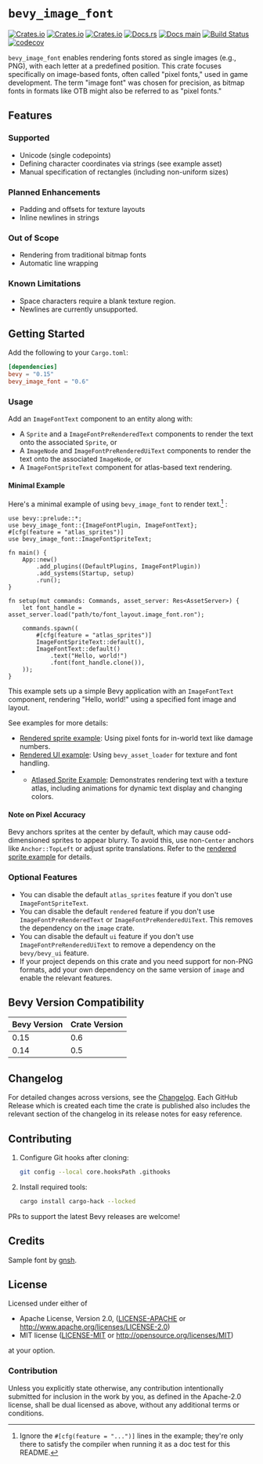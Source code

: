 # `bevy_image_font`

[![Crates.io](https://img.shields.io/crates/v/bevy_image_font)](https://crates.io/crates/bevy_image_font)
[![Crates.io](https://img.shields.io/crates/l/bevy_image_font)](https://crates.io/crates/bevy_image_font)
[![Crates.io](https://img.shields.io/crates/d/bevy_image_font)](https://crates.io/crates/bevy_image_font)
[![Docs.rs](https://docs.rs/bevy_image_font/badge.svg)](https://docs.rs/bevy_image_font)
[![Docs main](https://img.shields.io/static/v1?label=docs&message=main&color=5479ab)](https://ilyvion.github.io/bevy_image_font/)
[![Build Status](https://github.com/ilyvion/bevy_image_font/actions/workflows/CI.yml/badge.svg)](https://github.com/ilyvion/bevy_image_font/actions/workflows/CI.yml)
[![codecov](https://codecov.io/gh/ilyvion/bevy_image_font/graph/badge.svg?token=52I416JLFZ)](https://codecov.io/gh/ilyvion/bevy_image_font)

`bevy_image_font` enables rendering fonts stored as single images (e.g., PNG), with each letter at a predefined position. This crate focuses specifically on image-based fonts, often called "pixel fonts," used in game development. The term "image font" was chosen for precision, as bitmap fonts in formats like OTB might also be referred to as "pixel fonts."

## Features

### Supported

- Unicode (single codepoints)
- Defining character coordinates via strings (see example asset)
- Manual specification of rectangles (including non-uniform sizes)

### Planned Enhancements

- Padding and offsets for texture layouts
- Inline newlines in strings

### Out of Scope

- Rendering from traditional bitmap fonts
- Automatic line wrapping

### Known Limitations

- Space characters require a blank texture region.
- Newlines are currently unsupported.

## Getting Started

Add the following to your `Cargo.toml`:

```toml
[dependencies]
bevy = "0.15"
bevy_image_font = "0.6"
```

### Usage

Add an `ImageFontText` component to an entity along with:

- A `Sprite` and a `ImageFontPreRenderedText` components to render the text onto the associated `Sprite`, or
- A `ImageNode` and `ImageFontPreRenderedUiText` components to render the text onto the associated `ImageNode`, or
- A `ImageFontSpriteText` component for atlas-based text rendering.

#### Minimal Example

Here's a minimal example of using `bevy_image_font` to render text.[^cfg] :

```rust,no_run
use bevy::prelude::*;
use bevy_image_font::{ImageFontPlugin, ImageFontText};
#[cfg(feature = "atlas_sprites")]
use bevy_image_font::ImageFontSpriteText;

fn main() {
    App::new()
        .add_plugins((DefaultPlugins, ImageFontPlugin))
        .add_systems(Startup, setup)
        .run();
}

fn setup(mut commands: Commands, asset_server: Res<AssetServer>) {
    let font_handle = asset_server.load("path/to/font_layout.image_font.ron");

    commands.spawn((
        #[cfg(feature = "atlas_sprites")]
        ImageFontSpriteText::default(),
        ImageFontText::default()
            .text("Hello, world!")
            .font(font_handle.clone()),
    ));
}
```

This example sets up a simple Bevy application with an `ImageFontText` component, rendering "Hello, world!" using a specified font image and layout.

See examples for more details:

- [Rendered sprite example](https://github.com/ilyvion/bevy_image_font/blob/main/examples/rendered_sprite.rs): Using pixel fonts for in-world text like damage numbers.
- [Rendered UI example](https://github.com/ilyvion/bevy_image_font/blob/main/examples/rendered_ui.rs): Using `bevy_asset_loader` for texture and font handling.
- - [Atlased Sprite Example](https://github.com/ilyvion/bevy_image_font/blob/main/examples/atlased_sprite.rs): Demonstrates rendering text with a texture atlas, including animations for dynamic text display and changing colors.

#### Note on Pixel Accuracy

Bevy anchors sprites at the center by default, which may cause odd-dimensioned sprites to appear blurry. To avoid this, use non-`Center` anchors like `Anchor::TopLeft` or adjust sprite translations. Refer to the [rendered sprite example](https://github.com/ilyvion/bevy_image_font/blob/main/examples/sprite.rs) for details.

### Optional Features

- You can disable the default `atlas_sprites` feature if you don't use `ImageFontSpriteText`.
- You can disable the default `rendered` feature if you don't use `ImageFontPreRenderedText` or `ImageFontPreRenderedUiText`. This removes the dependency on the `image` crate.
- You can disable the default `ui` feature if you don't use `ImageFontPreRenderedUiText` to remove a dependency on the `bevy/bevy_ui` feature.
- If your project depends on this crate and you need support for non-PNG formats, add your own dependency on the same version of `image` and enable the relevant features.

## Bevy Version Compatibility

| Bevy Version | Crate Version |
| ------------ | ------------- |
| 0.15         | 0.6           |
| 0.14         | 0.5           |

## Changelog

For detailed changes across versions, see the [Changelog](CHANGELOG.md). Each GitHub Release which is created each time the crate is published also includes the relevant section of the changelog in its release notes for easy reference.

## Contributing

1. Configure Git hooks after cloning:
   ```bash
   git config --local core.hooksPath .githooks
   ```
2. Install required tools:
   ```bash
   cargo install cargo-hack --locked
   ```

PRs to support the latest Bevy releases are welcome!

## Credits

Sample font by [gnsh](https://opengameart.org/content/bitmap-font-0).

## License

Licensed under either of

- Apache License, Version 2.0, ([LICENSE-APACHE](LICENSE-APACHE) or <http://www.apache.org/licenses/LICENSE-2.0>)
- MIT license ([LICENSE-MIT](LICENSE-MIT) or <http://opensource.org/licenses/MIT>)

at your option.

### Contribution

Unless you explicitly state otherwise, any contribution intentionally submitted
for inclusion in the work by you, as defined in the Apache-2.0 license, shall be
dual licensed as above, without any additional terms or conditions.

[^cfg]: Ignore the `#[cfg(feature = "...")]` lines in the example; they're only there to satisfy the compiler when running it as a doc test for this README.
